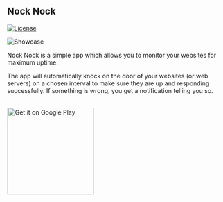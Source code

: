 ## Nock Nock

[![License](https://img.shields.io/badge/license-Apache%202-4EB1BA.svg?style=flat-square)](https://www.apache.org/licenses/LICENSE-2.0.html)

![Showcase](https://raw.githubusercontent.com/afollestad/nock-nock/master/art/showcase5.png)

Nock Nock is a simple app which allows you to monitor your websites for maximum uptime.

The app will automatically knock on the door of your websites (or web servers) on a chosen interval
to make sure they are up and responding successfully. If something is wrong, you get a notification telling you so.

<br/>
<a href="https://play.google.com/store/apps/details?id=com.afollestad.nocknock&utm_source=global_co&utm_medium=prtnr&utm_content=Mar2515&utm_campaign=PartBadge&pcampaignid=MKT-Other-global-all-co-prtnr-py-PartBadge-Mar2515-1"><img alt="Get it on Google Play" src="https://play.google.com/intl/en_us/badges/images/generic/en_badge_web_generic.png" width="200px"/></a>
